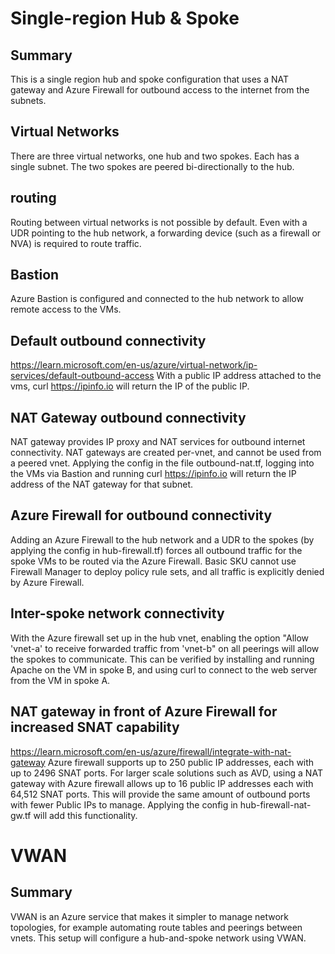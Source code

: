 # Single-region Hub & Spoke

## Summary
This is a single region hub and spoke configuration that uses a NAT gateway and Azure Firewall for outbound access to the internet from the subnets.

## Virtual Networks
There are three virtual networks, one hub and two spokes. Each has a single subnet. The two spokes are peered bi-directionally to the hub.

## routing
Routing between virtual networks is not possible by default. Even with a UDR pointing to the hub network, a forwarding device (such as a firewall or NVA) is required to route traffic.

## Bastion
Azure Bastion is configured and connected to the hub network to allow remote access to the VMs.

## Default outbound connectivity
https://learn.microsoft.com/en-us/azure/virtual-network/ip-services/default-outbound-access
With a public IP address attached to the vms, curl https://ipinfo.io will return the IP of the public IP.

## NAT Gateway outbound connectivity
NAT gateway provides IP proxy and NAT services for outbound internet connectivity. NAT gateways are created per-vnet, and cannot be used from a peered vnet.
Applying the config in the file outbound-nat.tf, logging into the VMs via Bastion and running curl https://ipinfo.io will return the IP address of the NAT gateway for that subnet.

## Azure Firewall for outbound connectivity
Adding an Azure Firewall to the hub network and a UDR to the spokes (by applying the config in hub-firewall.tf) forces all outbound traffic for the spoke VMs to be routed via the Azure Firewall.
Basic SKU cannot use Firewall Manager to deploy policy rule sets, and all traffic is explicitly denied by Azure Firewall.

## Inter-spoke network connectivity
With the Azure firewall set up in the hub vnet, enabling the option "Allow 'vnet-a' to receive forwarded traffic from 'vnet-b" on all peerings will allow the spokes to communicate. This can be verified by installing and running Apache on the VM in spoke B, and using curl to connect to the web server from the VM in spoke A.

## NAT gateway in front of Azure Firewall for increased SNAT capability
https://learn.microsoft.com/en-us/azure/firewall/integrate-with-nat-gateway
Azure firewall supports up to 250 public IP addresses, each with up to 2496 SNAT ports. For larger scale solutions such as AVD, using a NAT gateway with Azure firewall allows up to 16 public IP addresses each with 64,512 SNAT ports. This will provide the same amount of outbound ports with fewer Public IPs to manage. Applying the config in hub-firewall-nat-gw.tf will add this functionality.

# VWAN

## Summary
VWAN is an Azure service that makes it simpler to manage network topologies, for example automating route tables and peerings between vnets. This setup will configure a hub-and-spoke network using VWAN.


